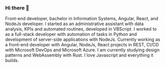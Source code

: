 ### Hi there 👋

Front-end developer, bachelor in Information Systems, Angular, React, and NodeJs developer.
I started as an administrative assistant with data analysis, KPIs and automated routines, developed in VBScript. I worked to as a full-stack developer with automation of tasks in Python and development of server-side applications with NodeJs. Currently working as a front-end developer with Angular, NodeJs, React projects in REST, CI/CD with Microsoft DevOps and Microsoft Azure. I am currently studying design patterns and WebAssembly with Rust. I love Javascript and everything it builds.
